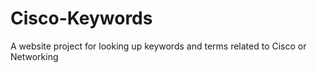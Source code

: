# Cisco-Keywords
A website project for looking up keywords and terms related to Cisco or Networking
